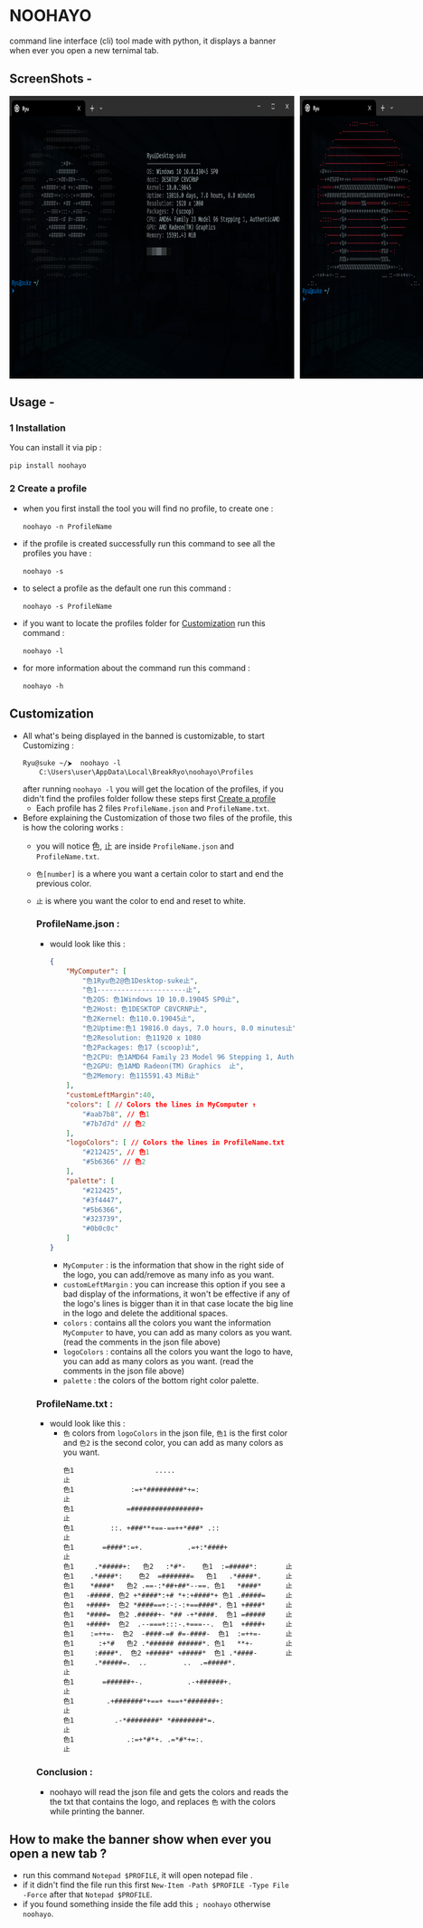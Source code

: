 # NOOHAYO 

command line interface (cli) tool made with python, it displays a banner when ever you open a new ternimal tab.

## ScreenShots -
<div style="display: flex;"><img src="screenshots/1.png" style="Height:500px"/>
<img src="screenshots/2.png" style="Height:500px;margin-left:10px"/></div>

## Usage -

### 1 Installation 
You can install it via pip :

  ``` pip install noohayo ```
### 2 Create a profile  
- when you first install the tool you will find no profile, to create one :

  ``` noohayo -n ProfileName ```
- if the profile is created successfully run this command to see all the profiles you have :

  ``` noohayo -s ```
- to select a profile as the default one run this command :

  ``` noohayo -s ProfileName ```
- if you want to locate the profiles folder for [Customization](#customization) run this command :
  
  ``` noohayo -l ```
- for more information about the command run this command :
  
  ``` noohayo -h ```    

## Customization 

- All what's being displayed in the banned is customizable, to start Customizing :
    ``` 
    Ryu@suke ~/⮞  noohayo -l
        C:\Users\user\AppData\Local\BreakRyo\noohayo\Profiles 
    ```
    after running ```noohayo -l``` you will get the location of the profiles, if you didn't find the profiles folder follow these steps first [Create a profile](#2-create-a-profile)
    - Each profile has 2 files `ProfileName.json` and `ProfileName.txt`.
- Before explaining the Customization of those two files of the profile, this is how the coloring works :
  - you will notice 色, 止 are inside `ProfileName.json` and `ProfileName.txt`.
  - `色[number]` is a where you want a certain color to start and end the previous color.
  - `止` is where you want the color to end and reset to white.

    ### ProfileName.json :
    - would look like this :
        ```json
        {
            "MyComputer": [
                "色1Ryu色2@色1Desktop-suke止",
                "色1----------------------止",
                "色2OS: 色1Windows 10 10.0.19045 SP0止",
                "色2Host: 色1DESKTOP C8VCRNP止",
                "色2Kernel: 色110.0.19045止",
                "色2Uptime:色1 19816.0 days, 7.0 hours, 8.0 minutes止",
                "色2Resolution: 色11920 x 1080                       止",
                "色2Packages: 色17 (scoop)止",
                "色2CPU: 色1AMD64 Family 23 Model 96 Stepping 1, AuthenticAMD止",
                "色2GPU: 色1AMD Radeon(TM) Graphics  止",
                "色2Memory: 色115591.43 MiB止"
            ],
            "customLeftMargin":40,
            "colors": [ // Colors the lines in MyComputer ↑
                "#aab7b8", // 色1
                "#7b7d7d" // 色2
            ],
            "logoColors": [ // Colors the lines in ProfileName.txt
                "#212425", // 色1
                "#5b6366" // 色2
            ],
            "palette": [
                "#212425",
                "#3f4447",
                "#5b6366",
                "#323739",
                "#0b0c0c"
            ]
        }
        ```
      - `MyComputer` : is the information that show in the right side of the logo, you can add/remove as many info as you want.
      - `customLeftMargin` : you can increase this option if you see a bad display of the informations, it won't be effective if any of the logo's lines is bigger than it in that case locate the big line in the logo and delete the additional spaces.
      - `colors` : contains all the colors you want the information `MyComputer` to have, you can add as many colors as you want. (read the comments in the json file above)
      - `logoColors` : contains all the colors you want the logo to have, you can add as many colors as you want. (read the comments in the json file above)
      - `palette` : the colors of the bottom right color palette.
        
    ### ProfileName.txt :
    - would look like this :
      - `色` colors from  `logoColors` in the json file, `色1` is the first color and `色2` is the second color, you can add as many colors as you want.
        ``` 
        色1                    .....                            止 
        色1              :=+*#########*+=:                      止
        色1             =#################+                     止
        色1         ::. +###**+==-==++*###* .::                 止
        色1       =####*:=+.           .=+:*####+               止
        色1     .*#####+:   色2   :*#*-    色1  :=#####*:       止
        色1    .*####*:    色2  =#######=   色1   .*####*.      止 
        色1    *####*   色2 .==-:*##+##*--==. 色1   *####*      止 
        色1   -#####. 色2 +*####*:+# *+:+####*+ 色1 .#####=     止
        色1   +####+  色2 *####==+:-:-:+==####*. 色1 +####*     止
        色1   *####=  色2 .#####+- *## -+*####.  色1 =#####     止
        色1   +####+  色2  .--===+:::-.+===--.  色1  +####+     止 
        色1    :=++=-  色2  -####-=# #=-####-  色1  :=++=-      止
        色1      :+*#   色2 .*###### ######*. 色1   **+-        止
        色1     :####*.  色2 +#####* +#####*  色1 .*####-       止
        色1     .*#####=.  ..         ..  .=#####*.             止
        色1       =######+-.           .-+######+.              止
        色1        .+#######*+==+ +==+*#######+:                止
        色1          .-*########* *########*=.                  止
        色1             .:=+*#*+. .=*#*+=:.                     止
        ```
    ### Conclusion :
    - noohayo will read the json file and gets the colors and reads the the txt that contains the logo, and replaces `色` with the colors while printing the banner.
## How to make the banner show when ever you open a new tab ?
- run this command `Notepad $PROFILE`, it will open notepad file .
- if it didn't find the file run this first `New-Item -Path $PROFILE -Type File -Force` after that `Notepad $PROFILE`.
- if you found something inside the file add this `; noohayo` otherwise `noohayo`.

        

